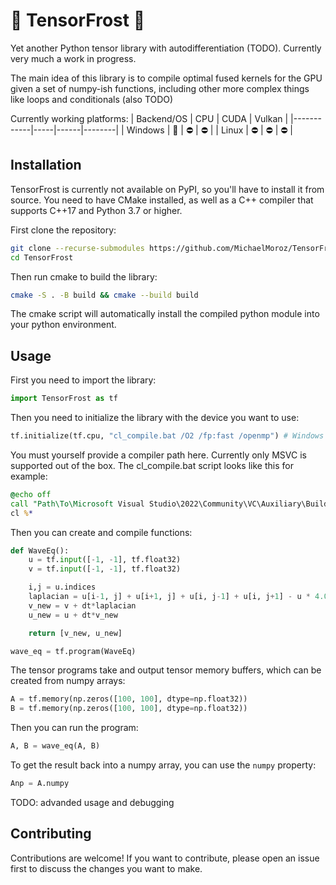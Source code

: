 # 🥶 TensorFrost 🥶
Yet another Python tensor library with autodifferentiation (TODO). Currently very much a work in progress.

The main idea of this library is to compile optimal fused kernels for the GPU given a set of numpy-ish functions, including other more complex things like loops and conditionals (also TODO)

Currently working platforms:
| Backend/OS | CPU | CUDA | Vulkan |
|------------|-----|------|--------|
| Windows    | 🚧   | ⛔    | ⛔      |
| Linux      | ⛔   | ⛔    | ⛔      |

## Installation
TensorFrost is currently not available on PyPI, so you'll have to install it from source. 
You need to have CMake installed, as well as a C++ compiler that supports C++17 and Python 3.7 or higher.

First clone the repository:
```bash
git clone --recurse-submodules https://github.com/MichaelMoroz/TensorFrost.git
cd TensorFrost
```

Then run cmake to build the library:
```bash
cmake -S . -B build && cmake --build build
```

The cmake script will automatically install the compiled python module into your python environment.

## Usage
First you need to import the library:
```python
import TensorFrost as tf
```

Then you need to initialize the library with the device you want to use:
```python
tf.initialize(tf.cpu, "cl_compile.bat /O2 /fp:fast /openmp") # Windows + MSVC (currently the only working compiler out of the box)
```
You must yourself provide a compiler path here. Currently only MSVC is supported out of the box.
The cl_compile.bat script looks like this for example:

```bat
@echo off
call "Path\To\Microsoft Visual Studio\2022\Community\VC\Auxiliary\Build\vcvarsall.bat" x64
cl %*
```

Then you can create and compile functions:
```python
def WaveEq():
    u = tf.input([-1, -1], tf.float32)
    v = tf.input([-1, -1], tf.float32)

    i,j = u.indices
    laplacian = u[i-1, j] + u[i+1, j] + u[i, j-1] + u[i, j+1] - u * 4.0
    v_new = v + dt*laplacian
    u_new = u + dt*v_new

    return [v_new, u_new]

wave_eq = tf.program(WaveEq)
```

The tensor programs take and output tensor memory buffers, which can be created from numpy arrays:
```python
A = tf.memory(np.zeros([100, 100], dtype=np.float32))
B = tf.memory(np.zeros([100, 100], dtype=np.float32))
```

Then you can run the program:
```python
A, B = wave_eq(A, B)
```

To get the result back into a numpy array, you can use the `numpy` property:
```python
Anp = A.numpy
```

TODO: advanded usage and debugging

## Contributing
Contributions are welcome! If you want to contribute, please open an issue first to discuss the changes you want to make.